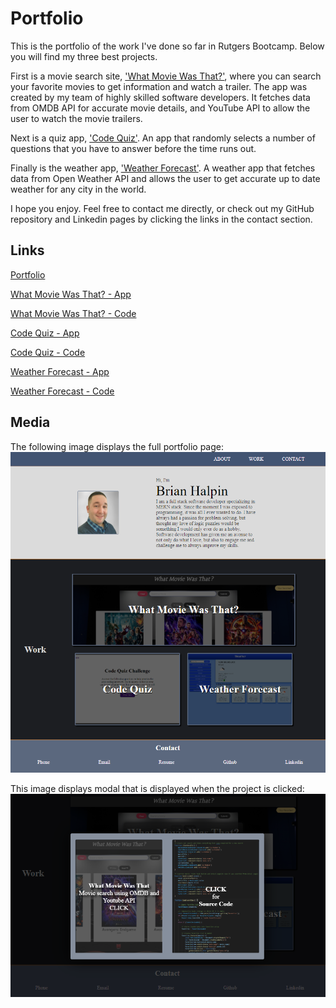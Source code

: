 # Portfolio
This is the portfolio of the work I've done so far in Rutgers Bootcamp.  Below you will find my three best projects. 

First is a movie search site, ['What Movie Was That?'](https://bthalpin.github.io/What-Movie-Was-That/), where you can search your favorite movies to get information and watch a trailer. The app was created by my team of highly skilled software developers.  It fetches data from OMDB API for accurate movie details, and YouTube API to allow the user to watch the movie trailers.

Next is a quiz app, ['Code Quiz'](https://bthalpin.github.io/Code-Quiz/). An app that randomly selects a number of questions that you have to answer before the time runs out.

Finally is the weather app, ['Weather Forecast'](https://bthalpin.github.io/Weather-Forecast/). A weather app that fetches data from Open Weather API and allows the user to get accurate up to date weather for any city in the world.

I hope you enjoy.  Feel free to contact me directly, or check out my GitHub repository and Linkedin pages by clicking the links in the contact section.

## Links
[Portfolio](https://bthalpin.github.io/Portfolio)

[What Movie Was That? - App](https://bthalpin.github.io/What-Movie-Was-That/)

[What Movie Was That? - Code](https://github.com/bthalpin/What-Movie-Was-That)

[Code Quiz - App](https://bthalpin.github.io/Code-Quiz/)

[Code Quiz - Code](https://github.com/bthalpin/Code-Quiz)

[Weather Forecast - App](https://bthalpin.github.io/Weather-Forecast/)

[Weather Forecast - Code](https://github.com/bthalpin/Weather-Forecast)

## Media
The following image displays the full portfolio page:
![Portfolio page for Brian Halpin](./assets/images/main-page.png)


This image displays modal that is displayed when the project is clicked:
![Portfolio work section with mouse hovering project 1 displaying the details of the project and a glow effect](./assets/images/main-page-bottom.png)